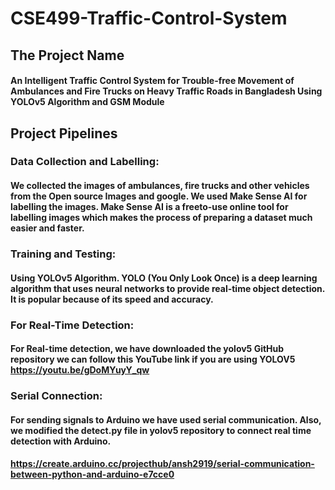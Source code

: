 # CSE499-Traffic-Control-System
## The Project Name
#### An Intelligent Traffic Control System for Trouble-free Movement of Ambulances and Fire Trucks on Heavy Traffic Roads in Bangladesh Using YOLOv5 Algorithm and GSM Module
## Project Pipelines
### Data Collection and Labelling:
#### We collected the images of ambulances, fire trucks and other vehicles from the Open source Images and google. We used Make Sense AI for labelling the images. Make Sense AI is a freeto-use online tool for labelling images which makes the process of preparing a dataset much easier and faster.
### Training and Testing:
#### Using YOLOv5 Algorithm. YOLO (You Only Look Once) is a deep learning algorithm that uses neural networks to provide real-time object detection. It is popular because of its speed and accuracy. 
### For Real-Time Detection:
#### For Real-time detection, we have downloaded the yolov5 GitHub repository we can follow this YouTube link if you are using YOLOV5 https://youtu.be/gDoMYuyY_qw
### Serial Connection: 
#### For sending signals to Arduino we have used serial communication. Also, we modified the detect.py file in yolov5 repository to connect real time detection with Arduino.
#### https://create.arduino.cc/projecthub/ansh2919/serial-communication-between-python-and-arduino-e7cce0
